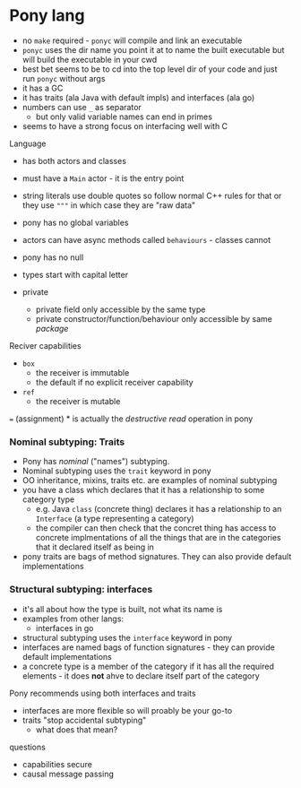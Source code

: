 # Pony lang

- no `make` required - `ponyc` will compile and link an executable
- `ponyc` uses the dir name you point it at to name the built executable but
  will build the executable in your cwd
- best bet seems to be to cd into the top level dir of your code and just run
  `ponyc` without args
- it has a GC
- it has traits (ala Java with default impls) and interfaces (ala go)
- numbers can use `_` as separator
    - but only valid variable names can end in primes
- seems to have a strong focus on interfacing well with C

Language

- has both actors and classes
- must have a `Main` actor - it is the entry point
- string literals use double quotes so follow normal C++ rules for that or they
  use `"""` in which case they are "raw data"
- pony has no global variables
- actors can have async methods called `behaviours` - classes cannot
- pony has no null
- types start with capital letter

- private
    - private field only accessible by the same type
    - private constructor/function/behaviour only accessible by same _package_

Reciver capabilities

- `box`
    - the receiver is immutable
    - the default if no explicit receiver capability
- `ref`
    - the receiver is mutable

`=` (assignment) \* is actually the _destructive read_ operation in pony

### Nominal subtyping: Traits

- Pony has _nominal_ ("names") subtyping.
- Nominal subtyping uses the `trait` keyword in pony
- OO inheritance, mixins, traits etc. are examples of nominal subtyping
- you have a class which declares that it has a relationship to some category
  type
    - e.g. Java `class` (concrete thing) declares it has a relationship to an
      `Interface` (a type representing a category)
    - the compiler can then check that the concret thing has access to concrete
      implmentations of all the things that are in the categories that it
      declared itself as being in
- pony traits are bags of method signatures. They can also provide default
  implementations

### Structural subtyping: interfaces

- it's all about how the type is built, not what its name is
- examples from other langs:
    - interfaces in go
- structural subtyping uses the `interface` keyword in pony
- interfaces are named bags of function signatures - they can provide default
  implementations
- a concrete type is a member of the category if it has all the required
  elements - it does **not** ahve to declare itself part of the category

Pony recommends using both interfaces and traits

- interfaces are more flexible so will proably be your go-to
- traits "stop accidental subtyping"
    - what does that mean?

questions

- capabilities secure
- causal message passing
